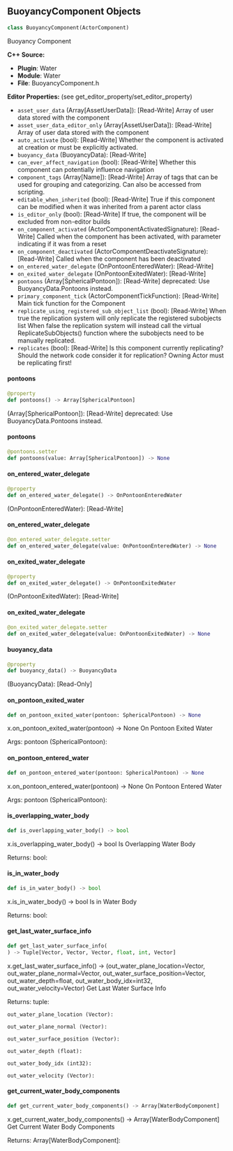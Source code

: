 ## BuoyancyComponent Objects

```python
class BuoyancyComponent(ActorComponent)
```

Buoyancy Component

**C++ Source:**

- **Plugin**: Water
- **Module**: Water
- **File**: BuoyancyComponent.h

**Editor Properties:** (see get_editor_property/set_editor_property)

- ``asset_user_data`` (Array[AssetUserData]):  [Read-Write] Array of user data stored with the component
- ``asset_user_data_editor_only`` (Array[AssetUserData]):  [Read-Write] Array of user data stored with the component
- ``auto_activate`` (bool):  [Read-Write] Whether the component is activated at creation or must be explicitly activated.
- ``buoyancy_data`` (BuoyancyData):  [Read-Write]
- ``can_ever_affect_navigation`` (bool):  [Read-Write] Whether this component can potentially influence navigation
- ``component_tags`` (Array[Name]):  [Read-Write] Array of tags that can be used for grouping and categorizing. Can also be accessed from scripting.
- ``editable_when_inherited`` (bool):  [Read-Write] True if this component can be modified when it was inherited from a parent actor class
- ``is_editor_only`` (bool):  [Read-Write] If true, the component will be excluded from non-editor builds
- ``on_component_activated`` (ActorComponentActivatedSignature):  [Read-Write] Called when the component has been activated, with parameter indicating if it was from a reset
- ``on_component_deactivated`` (ActorComponentDeactivateSignature):  [Read-Write] Called when the component has been deactivated
- ``on_entered_water_delegate`` (OnPontoonEnteredWater):  [Read-Write]
- ``on_exited_water_delegate`` (OnPontoonExitedWater):  [Read-Write]
- ``pontoons`` (Array[SphericalPontoon]):  [Read-Write]
  deprecated: Use BuoyancyData.Pontoons instead.
- ``primary_component_tick`` (ActorComponentTickFunction):  [Read-Write] Main tick function for the Component
- ``replicate_using_registered_sub_object_list`` (bool):  [Read-Write] When true the replication system will only replicate the registered subobjects list
  When false the replication system will instead call the virtual ReplicateSubObjects() function where the subobjects need to be manually replicated.
- ``replicates`` (bool):  [Read-Write] Is this component currently replicating? Should the network code consider it for replication? Owning Actor must be replicating first!

<a id="unreal.BuoyancyComponent.pontoons"></a>

#### pontoons

```python
@property
def pontoons() -> Array[SphericalPontoon]
```

(Array[SphericalPontoon]):  [Read-Write]
deprecated: Use BuoyancyData.Pontoons instead.

<a id="unreal.BuoyancyComponent.pontoons"></a>

#### pontoons

```python
@pontoons.setter
def pontoons(value: Array[SphericalPontoon]) -> None
```

<a id="unreal.BuoyancyComponent.on_entered_water_delegate"></a>

#### on_entered_water_delegate

```python
@property
def on_entered_water_delegate() -> OnPontoonEnteredWater
```

(OnPontoonEnteredWater):  [Read-Write]

<a id="unreal.BuoyancyComponent.on_entered_water_delegate"></a>

#### on_entered_water_delegate

```python
@on_entered_water_delegate.setter
def on_entered_water_delegate(value: OnPontoonEnteredWater) -> None
```

<a id="unreal.BuoyancyComponent.on_exited_water_delegate"></a>

#### on_exited_water_delegate

```python
@property
def on_exited_water_delegate() -> OnPontoonExitedWater
```

(OnPontoonExitedWater):  [Read-Write]

<a id="unreal.BuoyancyComponent.on_exited_water_delegate"></a>

#### on_exited_water_delegate

```python
@on_exited_water_delegate.setter
def on_exited_water_delegate(value: OnPontoonExitedWater) -> None
```

<a id="unreal.BuoyancyComponent.buoyancy_data"></a>

#### buoyancy_data

```python
@property
def buoyancy_data() -> BuoyancyData
```

(BuoyancyData):  [Read-Only]

<a id="unreal.BuoyancyComponent.on_pontoon_exited_water"></a>

#### on_pontoon_exited_water

```python
def on_pontoon_exited_water(pontoon: SphericalPontoon) -> None
```

x.on_pontoon_exited_water(pontoon) -> None
On Pontoon Exited Water

Args:
    pontoon (SphericalPontoon):

<a id="unreal.BuoyancyComponent.on_pontoon_entered_water"></a>

#### on_pontoon_entered_water

```python
def on_pontoon_entered_water(pontoon: SphericalPontoon) -> None
```

x.on_pontoon_entered_water(pontoon) -> None
On Pontoon Entered Water

Args:
    pontoon (SphericalPontoon):

<a id="unreal.BuoyancyComponent.is_overlapping_water_body"></a>

#### is_overlapping_water_body

```python
def is_overlapping_water_body() -> bool
```

x.is_overlapping_water_body() -> bool
Is Overlapping Water Body

Returns:
    bool:

<a id="unreal.BuoyancyComponent.is_in_water_body"></a>

#### is_in_water_body

```python
def is_in_water_body() -> bool
```

x.is_in_water_body() -> bool
Is in Water Body

Returns:
    bool:

<a id="unreal.BuoyancyComponent.get_last_water_surface_info"></a>

#### get_last_water_surface_info

```python
def get_last_water_surface_info(
) -> Tuple[Vector, Vector, Vector, float, int, Vector]
```

x.get_last_water_surface_info() -> (out_water_plane_location=Vector, out_water_plane_normal=Vector, out_water_surface_position=Vector, out_water_depth=float, out_water_body_idx=int32, out_water_velocity=Vector)
Get Last Water Surface Info

Returns:
    tuple: 

    out_water_plane_location (Vector): 

    out_water_plane_normal (Vector): 

    out_water_surface_position (Vector): 

    out_water_depth (float): 

    out_water_body_idx (int32): 

    out_water_velocity (Vector):

<a id="unreal.BuoyancyComponent.get_current_water_body_components"></a>

#### get_current_water_body_components

```python
def get_current_water_body_components() -> Array[WaterBodyComponent]
```

x.get_current_water_body_components() -> Array[WaterBodyComponent]
Get Current Water Body Components

Returns:
    Array[WaterBodyComponent]:

<a id="unreal.BuoyancyManager"></a>